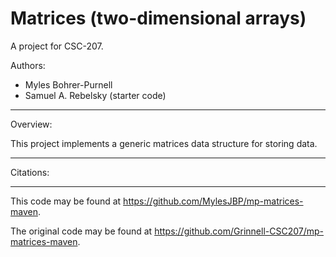 # Matrices (two-dimensional arrays)

A project for CSC-207.

Authors:

* Myles Bohrer-Purnell
* Samuel A. Rebelsky (starter code)

---

Overview:

This project implements a generic matrices data structure for storing data.

---

Citations:

---

This code may be found at <https://github.com/MylesJBP/mp-matrices-maven>. 

The original code may be found at <https://github.com/Grinnell-CSC207/mp-matrices-maven>.

